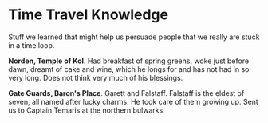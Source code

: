 # Time Travel Knowledge

Stuff we learned that might help us persuade people that we really are stuck in a time loop.

**Norden, Temple of Kol**. Had breakfast of spring greens, woke just before dawn, dreamt of cake and wine, which he longs for and has not had in so very long. Does not think very much of his blessings.

**Gate Guards, Baron's Place**. Garett and Falstaff. Falstaff is the eldest of seven, all named after lucky charms. He took care of them growing up. Sent us to Captain Temaris at the northern bulwarks.

